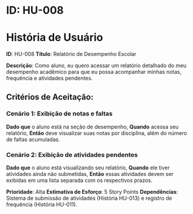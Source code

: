 # ID: HU-008

# História de Usuário
**ID**: HU-008
**Título**: Relatório de Desempenho Escolar

**Descrição**:
Como aluno, eu quero acessar um relatório detalhado do meu desempenho acadêmico para que eu possa acompanhar minhas notas, frequência e atividades pendentes.

## Critérios de Aceitação:

### Cenário 1: Exibição de notas e faltas
**Dado que** o aluno está na seção de desempenho,
**Quando** acessa seu relatório,
**Então** deve visualizar suas notas por disciplina, além do número de faltas acumuladas.

### Cenário 2: Exibição de atividades pendentes
**Dado que** o aluno está visualizando seu relatório,
**Quando** ele tiver atividades ainda não submetidas,
**Então** essas atividades devem ser exibidas em uma lista separada com os respectivos prazos.

**Prioridade**: Alta
**Estimativa de Esforço**: 5 Story Points
**Dependências**: Sistema de submissão de atividades (História HU-013) e registro de frequência (História HU-011).